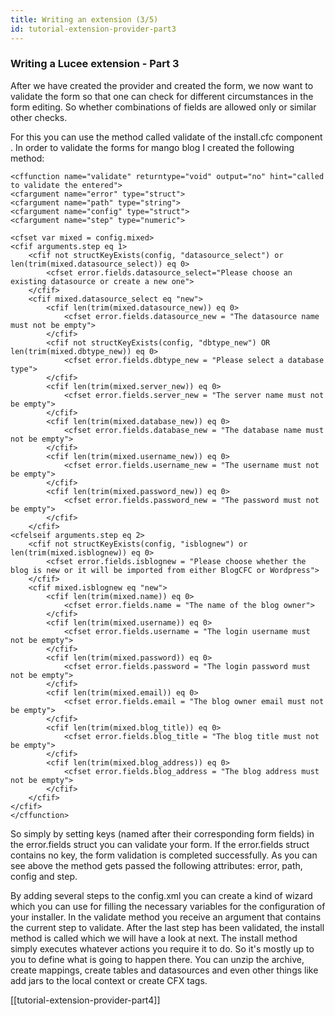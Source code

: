```yaml
---
title: Writing an extension (3/5)
id: tutorial-extension-provider-part3
---
```


### Writing a Lucee extension - Part 3 ###

After we have created the provider and created the form, we now want to validate the form so that one can check for different circumstances in the form editing. So whether combinations of fields are allowed only or similar other checks.

For this you can use the method called validate of the install.cfc component . In order to validate the forms for mango blog I created the following method:

```lucee
<cffunction name="validate" returntype="void" output="no" hint="called to validate the entered">
<cfargument name="error" type="struct">
<cfargument name="path" type="string">
<cfargument name="config" type="struct">
<cfargument name="step" type="numeric">

<cfset var mixed = config.mixed>
<cfif arguments.step eq 1>
    <cfif not structKeyExists(config, "datasource_select") or len(trim(mixed.datasource_select)) eq 0>
        <cfset error.fields.datasource_select="Please choose an existing datasource or create a new one">
    </cfif>
    <cfif mixed.datasource_select eq "new">
        <cfif len(trim(mixed.datasource_new)) eq 0>
            <cfset error.fields.datasource_new = "The datasource name must not be empty">
        </cfif>
        <cfif not structKeyExists(config, "dbtype_new") OR len(trim(mixed.dbtype_new)) eq 0>
            <cfset error.fields.dbtype_new = "Please select a database type">
        </cfif>
        <cfif len(trim(mixed.server_new)) eq 0>
            <cfset error.fields.server_new = "The server name must not be empty">
        </cfif>
        <cfif len(trim(mixed.database_new)) eq 0>
            <cfset error.fields.database_new = "The database name must not be empty">
        </cfif>
        <cfif len(trim(mixed.username_new)) eq 0>
            <cfset error.fields.username_new = "The username must not be empty">
        </cfif>
        <cfif len(trim(mixed.password_new)) eq 0>
            <cfset error.fields.password_new = "The password must not be empty">
        </cfif>
    </cfif> 
<cfelseif arguments.step eq 2>
    <cfif not structKeyExists(config, "isblognew") or len(trim(mixed.isblognew)) eq 0>
        <cfset error.fields.isblognew = "Please choose whether the blog is new or it will be imported from either BlogCFC or Wordpress">
    </cfif>
    <cfif mixed.isblognew eq "new">
        <cfif len(trim(mixed.name)) eq 0>
            <cfset error.fields.name = "The name of the blog owner">
        </cfif>
        <cfif len(trim(mixed.username)) eq 0>
            <cfset error.fields.username = "The login username must not be empty">
        </cfif>
        <cfif len(trim(mixed.password)) eq 0>
            <cfset error.fields.password = "The login password must not be empty">
        </cfif>
        <cfif len(trim(mixed.email)) eq 0>
            <cfset error.fields.email = "The blog owner email must not be empty">
        </cfif>
        <cfif len(trim(mixed.blog_title)) eq 0>
            <cfset error.fields.blog_title = "The blog title must not be empty">
        </cfif>
        <cfif len(trim(mixed.blog_address)) eq 0>
            <cfset error.fields.blog_address = "The blog address must not be empty">
        </cfif>
    </cfif>
</cfif>
</cffunction>
```

So simply by setting keys (named after their corresponding form fields) in the error.fields struct you can validate your form. If the error.fields struct contains no key, the form validation is completed successfully. As you can see above the method gets passed the following attributes: error, path, config and step.

By adding several steps to the config.xml you can create a kind of wizard which you can use for filling the necessary variables for the configuration of your installer. In the validate method you receive an argument that contains the current step to validate. After the last step has been validated, the install method is called which we will have a look at next. The install method simply executes whatever actions you require it to do. So it's mostly up to you to define what is going to happen there. You can unzip the archive, create mappings, create tables and datasources and even other things like add jars to the local context or create CFX tags.

[[tutorial-extension-provider-part4]]
